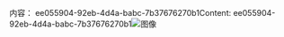 <span data-ttu-id="703c0-101">内容： ee055904-92eb-4d4a-babc-7b37676270b1</span><span class="sxs-lookup"><span data-stu-id="703c0-101">Content: ee055904-92eb-4d4a-babc-7b37676270b1</span></span>![图像](da0dbf6b-1711-4e60-8140-919cc4dd2795.png)
